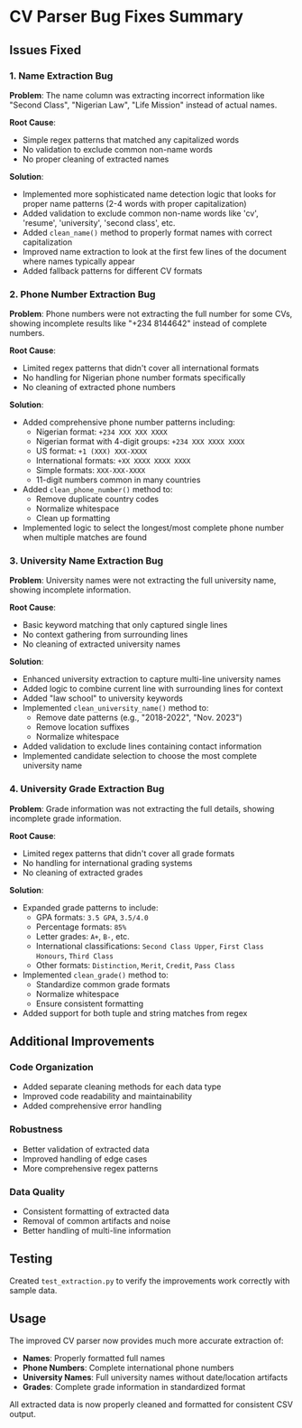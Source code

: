 # CV Parser Bug Fixes Summary

## Issues Fixed

### 1. Name Extraction Bug
**Problem**: The name column was extracting incorrect information like "Second Class", "Nigerian Law", "Life Mission" instead of actual names.

**Root Cause**: 
- Simple regex patterns that matched any capitalized words
- No validation to exclude common non-name words
- No proper cleaning of extracted names

**Solution**:
- Implemented more sophisticated name detection logic that looks for proper name patterns (2-4 words with proper capitalization)
- Added validation to exclude common non-name words like 'cv', 'resume', 'university', 'second class', etc.
- Added `clean_name()` method to properly format names with correct capitalization
- Improved name extraction to look at the first few lines of the document where names typically appear
- Added fallback patterns for different CV formats

### 2. Phone Number Extraction Bug
**Problem**: Phone numbers were not extracting the full number for some CVs, showing incomplete results like "+234 8144642" instead of complete numbers.

**Root Cause**:
- Limited regex patterns that didn't cover all international formats
- No handling for Nigerian phone number formats specifically
- No cleaning of extracted phone numbers

**Solution**:
- Added comprehensive phone number patterns including:
  - Nigerian format: `+234 XXX XXX XXXX`
  - Nigerian format with 4-digit groups: `+234 XXX XXXX XXXX`
  - US format: `+1 (XXX) XXX-XXXX`
  - International formats: `+XX XXXX XXXX XXXX`
  - Simple formats: `XXX-XXX-XXXX`
  - 11-digit numbers common in many countries
- Added `clean_phone_number()` method to:
  - Remove duplicate country codes
  - Normalize whitespace
  - Clean up formatting
- Implemented logic to select the longest/most complete phone number when multiple matches are found

### 3. University Name Extraction Bug
**Problem**: University names were not extracting the full university name, showing incomplete information.

**Root Cause**:
- Basic keyword matching that only captured single lines
- No context gathering from surrounding lines
- No cleaning of extracted university names

**Solution**:
- Enhanced university extraction to capture multi-line university names
- Added logic to combine current line with surrounding lines for context
- Added "law school" to university keywords
- Implemented `clean_university_name()` method to:
  - Remove date patterns (e.g., "2018-2022", "Nov. 2023")
  - Remove location suffixes
  - Normalize whitespace
- Added validation to exclude lines containing contact information
- Implemented candidate selection to choose the most complete university name

### 4. University Grade Extraction Bug
**Problem**: Grade information was not extracting the full details, showing incomplete grade information.

**Root Cause**:
- Limited regex patterns that didn't cover all grade formats
- No handling for international grading systems
- No cleaning of extracted grades

**Solution**:
- Expanded grade patterns to include:
  - GPA formats: `3.5 GPA`, `3.5/4.0`
  - Percentage formats: `85%`
  - Letter grades: `A+`, `B-`, etc.
  - International classifications: `Second Class Upper`, `First Class Honours`, `Third Class`
  - Other formats: `Distinction`, `Merit`, `Credit`, `Pass Class`
- Implemented `clean_grade()` method to:
  - Standardize common grade formats
  - Normalize whitespace
  - Ensure consistent formatting
- Added support for both tuple and string matches from regex

## Additional Improvements

### Code Organization
- Added separate cleaning methods for each data type
- Improved code readability and maintainability
- Added comprehensive error handling

### Robustness
- Better validation of extracted data
- Improved handling of edge cases
- More comprehensive regex patterns

### Data Quality
- Consistent formatting of extracted data
- Removal of common artifacts and noise
- Better handling of multi-line information

## Testing
Created `test_extraction.py` to verify the improvements work correctly with sample data.

## Usage
The improved CV parser now provides much more accurate extraction of:
- **Names**: Properly formatted full names
- **Phone Numbers**: Complete international phone numbers
- **University Names**: Full university names without date/location artifacts
- **Grades**: Complete grade information in standardized format

All extracted data is now properly cleaned and formatted for consistent CSV output. 